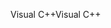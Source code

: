 <span data-ttu-id="56db0-101">Visual C++</span><span class="sxs-lookup"><span data-stu-id="56db0-101">Visual C++</span></span>